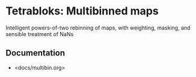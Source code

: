 # Tetrabloks: Multibinned maps

Intelligent powers-of-two rebinning of maps, with weighting, masking, and sensible treatment of NaNs

## Documentation

* <docs/multibin.org>
